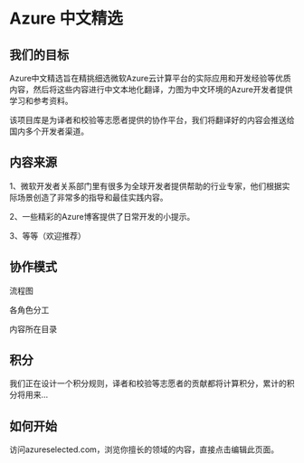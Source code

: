 # Azure 中文精选

## 我们的目标

Azure中文精选旨在精挑细选微软Azure云计算平台的实际应用和开发经验等优质内容，然后将这些内容进行中文本地化翻译，力图为中文环境的Azure开发者提供学习和参考资料。

该项目库是为译者和校验等志愿者提供的协作平台，我们将翻译好的内容会推送给国内多个开发者渠道。

## 内容来源

1、微软开发者关系部门里有很多为全球开发者提供帮助的行业专家，他们根据实际场景创造了非常多的指导和最佳实践内容。

2、一些精彩的Azure博客提供了日常开发的小提示。

3、等等（欢迎推荐）

## 协作模式

流程图

各角色分工

内容所在目录

## 积分

我们正在设计一个积分规则，译者和校验等志愿者的贡献都将计算积分，累计的积分将用来…

## 如何开始

访问azureselected.com，浏览你擅长的领域的内容，直接点击编辑此页面。